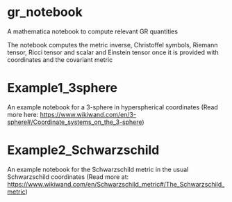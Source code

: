 # gr_notebook
A mathematica notebook to compute relevant GR quantities

The notebook computes the metric inverse, Christoffel symbols, Riemann tensor, Ricci tensor and scalar and Einstein tensor once it is provided with coordinates and the covariant metric

# Example1_3sphere
An example notebook for a 3-sphere in hyperspherical coordinates (Read more here: https://www.wikiwand.com/en/3-sphere#/Coordinate_systems_on_the_3-sphere)

# Example2_Schwarzschild
An example notebook for the Schwarzschild metric in the usual Schwarzschild coordinates (Read more at: https://www.wikiwand.com/en/Schwarzschild_metric#/The_Schwarzschild_metric)
